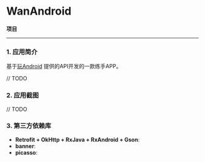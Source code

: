 # WanAndroid

<i class="fas fa-grin-alt"></i> **项目**

---

### 1. 应用简介

基于[玩Android](https://www.wanandroid.com/) 提供的API开发的一款练手APP。

// TODO

### 2. 应用截图

// TODO

### 3. 第三方依赖库


- **Retrofit + OkHttp + RxJava + RxAndroid + Gson**: 
- **banner**: 
- **picasso**: 